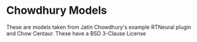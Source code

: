 # Chowdhury Models

These are models taken from Jatin Chowdhury's example RTNeural plugin and Chow Centaur. These have a BSD 3-Clause License